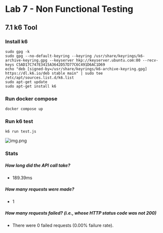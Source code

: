 # Lab 7 - Non Functional Testing
## 7.1 k6 Tool

### Install k6

```
sudo gpg -k
sudo gpg --no-default-keyring --keyring /usr/share/keyrings/k6-archive-keyring.gpg --keyserver hkp://keyserver.ubuntu.com:80 --recv-keys C5AD17C747E3415A3642D57D77C6C491D6AC1D69
echo "deb [signed-by=/usr/share/keyrings/k6-archive-keyring.gpg] https://dl.k6.io/deb stable main" | sudo tee /etc/apt/sources.list.d/k6.list
sudo apt-get update
sudo apt-get install k6
```
### Run docker compose
```docker compose up```

### Run k6 test

```k6 run test.js```

![img.png](img.png)

### Stats
##### How long did the API call take?
- 189.39ms
##### How many requests were made?
- 1
##### How many requests failed? (i.e., whose HTTP status code was not 200)
- There were 0 failed requests (0.00% failure rate).